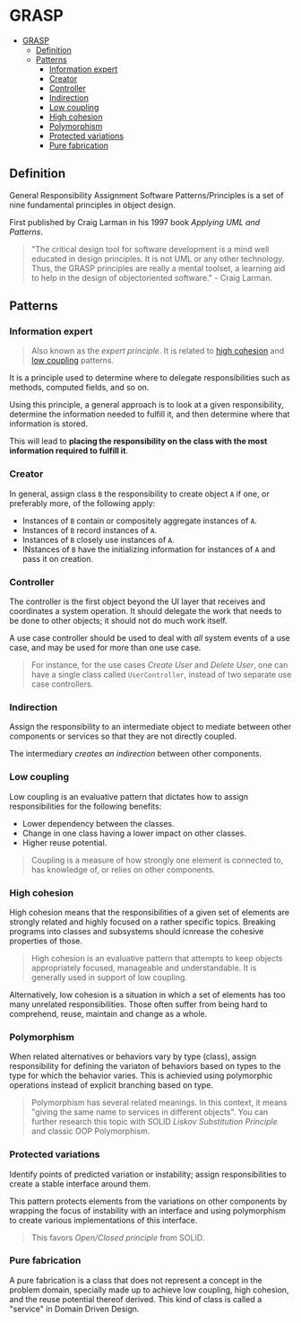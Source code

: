 # GRASP

- [GRASP](#grasp)
  - [Definition](#definition)
  - [Patterns](#patterns)
    - [Information expert](#information-expert)
    - [Creator](#creator)
    - [Controller](#controller)
    - [Indirection](#indirection)
    - [Low coupling](#low-coupling)
    - [High cohesion](#high-cohesion)
    - [Polymorphism](#polymorphism)
    - [Protected variations](#protected-variations)
    - [Pure fabrication](#pure-fabrication)

## Definition

General Responsibility Assignment Software Patterns/Principles is a set of nine fundamental principles in object design.

First published by Craig Larman in his 1997 book _Applying UML and Patterns_.

> "The critical design tool for software development is a mind well educated in design principles. It is not UML or any other technology. Thus, the GRASP principles are really a mental toolset, a learning aid to help in the design of objectoriented software." - Craig Larman.

## Patterns

### Information expert

> Also known as the _expert principle_. It is related to [high cohesion](#high-cohesion) and [low coupling](#low-coupling) patterns.

It is a principle used to determine where to delegate responsibilities such as methods, computed fields, and so on.

Using this principle, a general approach is to look at a given responsibility, determine the information needed to fulfill it, and then determine where that information is stored.

This will lead to __placing the responsibility on the class with the most information required to fulfill it__.

### Creator

In general, assign class `B` the responsibility to create object `A` if one, or preferably more, of the following apply:

* Instances of `B` contain or compositely aggregate instances of `A`.
* Instances of `B` record instances of `A`.
* Instances of `B` closely use instances of `A`.
* INstances of `B` have the initializing information for instances of `A` and pass it on creation.

### Controller

The controller is the first object beyond the UI layer that receives and coordinates a system operation. It should delegate the work that needs to be done to other objects; it should not do much work itself. 

A use case controller should be used to deal with _all_ system events of a use case, and may be used for more than one use case.

> For instance, for the use cases _Create User_ and _Delete User_, one can have a single class called `UserController`, instead of two separate use case controllers.

### Indirection

Assign the responsibility to an intermediate object to mediate between other components or services so that they are not directly coupled.

The intermediary _creates an indirection_ between other components.

### Low coupling

Low coupling is an evaluative pattern that dictates how to assign responsibilities for the following benefits:

* Lower dependency between the classes.
* Change in one class having a lower impact on other classes.
* Higher reuse potential.

> Coupling is a measure of how strongly one element is connected to, has knowledge of, or relies on other components.

### High cohesion


High cohesion means that the responsibilities of a given set of elements are strongly related and highly focused on a rather specific topics. Breaking programs into classes and subsystems should icnrease the cohesive properties of those.

> High cohesion is an evaluative pattern that attempts to keep objects appropriately focused, manageable and understandable. It is generally used in support of low coupling.

Alternatively, low cohesion is a situation in which a set of elements has too many unrelated responsibilities. Those often suffer from being hard to comprehend, reuse, maintain and change as a whole.

### Polymorphism

When related alternatives or behaviors vary by type (class), assign responsibility for defining the variaton of behaviors based on types to the type for which the behavior varies. This is achievied using polymorphic operations instead of explicit branching based on type.

> Polymorphism has several related meanings. In this context, it means "giving the same name to services in different objects". You can further research this topic with SOLID _Liskov Substitution Principle_ and classic OOP Polymorphism.

### Protected variations

Identify points of predicted variation or instability; assign responsibilities to create a stable interface around them.

This pattern protects elements from the variations on other components by wrapping the focus of instability with an interface and using polymorphism to create various implementations of this interface.

> This favors _Open/Closed principle_ from SOLID.

### Pure fabrication

A pure fabrication is a class that does not represent a concept in the problem domain, specially made up to achieve low coupling, high cohesion, and the reuse potential thereof derived. This kind of class is called a "service" in Domain Driven Design.
